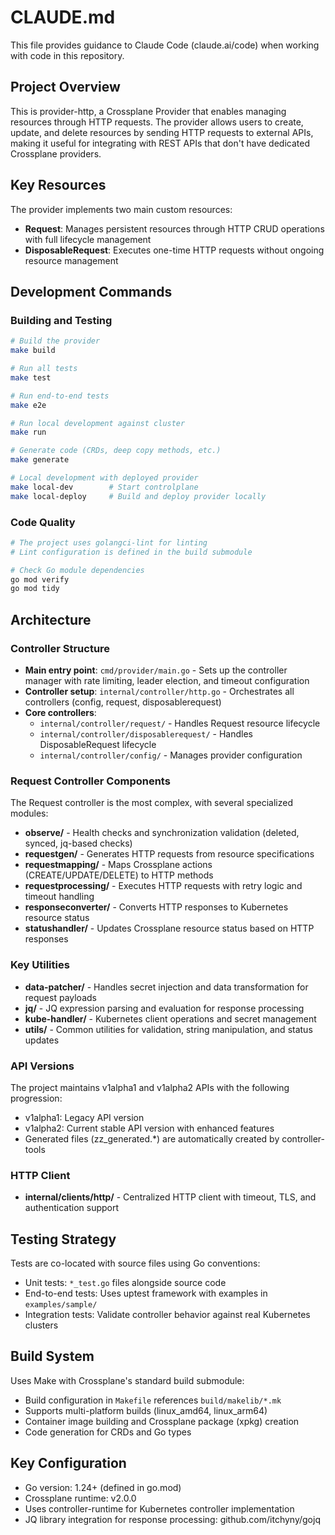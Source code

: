 # CLAUDE.md

This file provides guidance to Claude Code (claude.ai/code) when working with code in this repository.

## Project Overview

This is provider-http, a Crossplane Provider that enables managing resources through HTTP requests. The provider allows users to create, update, and delete resources by sending HTTP requests to external APIs, making it useful for integrating with REST APIs that don't have dedicated Crossplane providers.

## Key Resources

The provider implements two main custom resources:
- **Request**: Manages persistent resources through HTTP CRUD operations with full lifecycle management
- **DisposableRequest**: Executes one-time HTTP requests without ongoing resource management

## Development Commands

### Building and Testing
```bash
# Build the provider
make build

# Run all tests  
make test

# Run end-to-end tests
make e2e

# Run local development against cluster
make run

# Generate code (CRDs, deep copy methods, etc.)
make generate

# Local development with deployed provider
make local-dev        # Start controlplane
make local-deploy     # Build and deploy provider locally
```

### Code Quality
```bash
# The project uses golangci-lint for linting
# Lint configuration is defined in the build submodule

# Check Go module dependencies
go mod verify
go mod tidy
```

## Architecture

### Controller Structure
- **Main entry point**: `cmd/provider/main.go` - Sets up the controller manager with rate limiting, leader election, and timeout configuration
- **Controller setup**: `internal/controller/http.go` - Orchestrates all controllers (config, request, disposablerequest)
- **Core controllers**:
  - `internal/controller/request/` - Handles Request resource lifecycle
  - `internal/controller/disposablerequest/` - Handles DisposableRequest lifecycle  
  - `internal/controller/config/` - Manages provider configuration

### Request Controller Components
The Request controller is the most complex, with several specialized modules:
- **observe/** - Health checks and synchronization validation (deleted, synced, jq-based checks)
- **requestgen/** - Generates HTTP requests from resource specifications
- **requestmapping/** - Maps Crossplane actions (CREATE/UPDATE/DELETE) to HTTP methods
- **requestprocessing/** - Executes HTTP requests with retry logic and timeout handling
- **responseconverter/** - Converts HTTP responses to Kubernetes resource status
- **statushandler/** - Updates Crossplane resource status based on HTTP responses

### Key Utilities
- **data-patcher/** - Handles secret injection and data transformation for request payloads
- **jq/** - JQ expression parsing and evaluation for response processing
- **kube-handler/** - Kubernetes client operations and secret management
- **utils/** - Common utilities for validation, string manipulation, and status updates

### API Versions
The project maintains v1alpha1 and v1alpha2 APIs with the following progression:
- v1alpha1: Legacy API version
- v1alpha2: Current stable API version with enhanced features
- Generated files (zz_generated.*) are automatically created by controller-tools

### HTTP Client
- **internal/clients/http/** - Centralized HTTP client with timeout, TLS, and authentication support

## Testing Strategy

Tests are co-located with source files using Go conventions:
- Unit tests: `*_test.go` files alongside source code
- End-to-end tests: Uses uptest framework with examples in `examples/sample/`
- Integration tests: Validate controller behavior against real Kubernetes clusters

## Build System

Uses Make with Crossplane's standard build submodule:
- Build configuration in `Makefile` references `build/makelib/*.mk`
- Supports multi-platform builds (linux_amd64, linux_arm64)
- Container image building and Crossplane package (xpkg) creation
- Code generation for CRDs and Go types

## Key Configuration
- Go version: 1.24+ (defined in go.mod)
- Crossplane runtime: v2.0.0
- Uses controller-runtime for Kubernetes controller implementation
- JQ library integration for response processing: github.com/itchyny/gojq